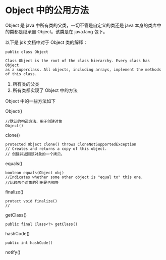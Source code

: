 # Object 中的公用方法

Object 是 java 中所有类的父类，一切不管是自定义的类还是 java 本身的类库中的类都是继承自 Object。该类是在 java.lang 包下。

以下是 jdk 文档中对于 Object 类的解释：

	public class Object
	
	Class Object is the root of the class hierarchy. Every class has Object 
	as a superclass. All objects, including arrays, implement the methods
	of this class.


1. 所有类的父类
2. 所有类都实现了 Object 中的方法


Object 中的一些方法如下


Object()

```
//默认的构造方法，用于创建对象
Object() 
```

clone()

```
protected Object clone() throws CloneNotSupportedException
// Creates and returns a copy of this object.
// 创建并返回该对象的一个拷贝。
```

equals()

```
boolean equals(Object obj)
//Indicates whether some other object is "equal to" this one.
//比较两个对象的引用是否相等
```

finalize()
```
protect void finalize()
//
```

getClass()

```
public final Class<?> getClass()
```

hashCode()

```
public int hashCode()
```


notify()

```

```